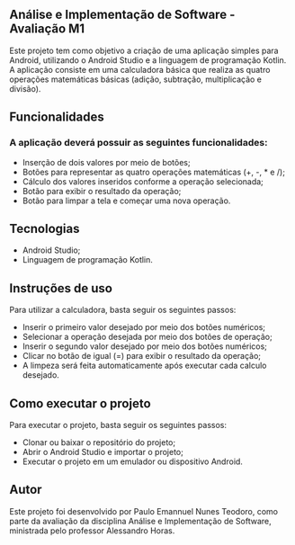 ## Análise e Implementação de Software - Avaliação M1
Este projeto tem como objetivo a criação de uma aplicação simples para Android, utilizando o Android Studio e a linguagem de programação Kotlin. A aplicação consiste em uma calculadora básica que realiza as quatro operações matemáticas básicas (adição, subtração, multiplicação e divisão).

## Funcionalidades

### A aplicação deverá possuir as seguintes funcionalidades:
* Inserção de dois valores por meio de botões;
* Botões para representar as quatro operações matemáticas (+, -, * e /);
* Cálculo dos valores inseridos conforme a operação selecionada;
* Botão para exibir o resultado da operação;
* Botão para limpar a tela e começar uma nova operação.

## Tecnologias

* Android Studio;
* Linguagem de programação Kotlin.

## Instruções de uso
 
Para utilizar a calculadora, basta seguir os seguintes passos:

* Inserir o primeiro valor desejado por meio dos botões numéricos;
* Selecionar a operação desejada por meio dos botões de operação;
* Inserir o segundo valor desejado por meio dos botões numéricos;
* Clicar no botão de igual (=) para exibir o resultado da operação;
* A limpeza será feita automaticamente após executar cada calculo desejado.

## Como executar o projeto

Para executar o projeto, basta seguir os seguintes passos:

* Clonar ou baixar o repositório do projeto;
* Abrir o Android Studio e importar o projeto;
* Executar o projeto em um emulador ou dispositivo Android.

## Autor
Este projeto foi desenvolvido por Paulo Emannuel Nunes Teodoro, como parte da avaliação da disciplina Análise e Implementação de Software, ministrada pelo professor Alessandro Horas.

